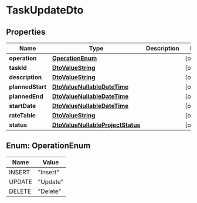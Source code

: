 
# TaskUpdateDto

## Properties
Name | Type | Description | Notes
------------ | ------------- | ------------- | -------------
**operation** | [**OperationEnum**](#OperationEnum) |  |  [optional]
**taskId** | [**DtoValueString**](DtoValueString.md) |  |  [optional]
**description** | [**DtoValueString**](DtoValueString.md) |  |  [optional]
**plannedStart** | [**DtoValueNullableDateTime**](DtoValueNullableDateTime.md) |  |  [optional]
**plannedEnd** | [**DtoValueNullableDateTime**](DtoValueNullableDateTime.md) |  |  [optional]
**startDate** | [**DtoValueNullableDateTime**](DtoValueNullableDateTime.md) |  |  [optional]
**rateTable** | [**DtoValueString**](DtoValueString.md) |  |  [optional]
**status** | [**DtoValueNullableProjectStatus**](DtoValueNullableProjectStatus.md) |  |  [optional]


<a name="OperationEnum"></a>
## Enum: OperationEnum
Name | Value
---- | -----
INSERT | &quot;Insert&quot;
UPDATE | &quot;Update&quot;
DELETE | &quot;Delete&quot;



